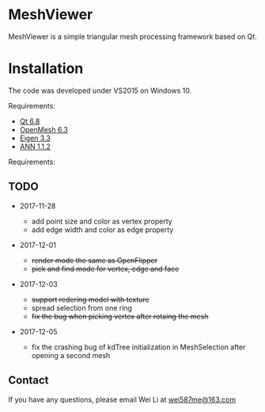 # MeshViewer

MeshViewer is a simple triangular mesh processing framework based on Qt.

# Installation

The code was developed under VS2015 on Windows 10.

Requirements:
- [Qt 6.8](https://www.qt.io/)
- [OpenMesh 6.3](https://www.openmesh.org/)
- [Eigen 3.3](http://eigen.tuxfamily.org/index.php?title=Main_Page)
- [ANN 1.1.2](https://www.cs.umd.edu/~mount/ANN/)

Requirements:

## TODO

- 2017-11-28
	- add point size and color as vertex property
	- add edge width and color as edge property
- 2017-12-01
	- ~~render mode the same as OpenFlipper~~
	- ~~pick and find mode for vertex, edge and face~~

- 2017-12-03
	- ~~support redering model with texture~~
	- spread selection from one ring
	- ~~fix the bug when picking vertex after rotaing the mesh~~
- 2017-12-05
	- fix the crashing bug of kdTree initialization in MeshSelection after opening a second mesh

## Contact

If you have any questions, please email Wei Li at wei587me@163.com




